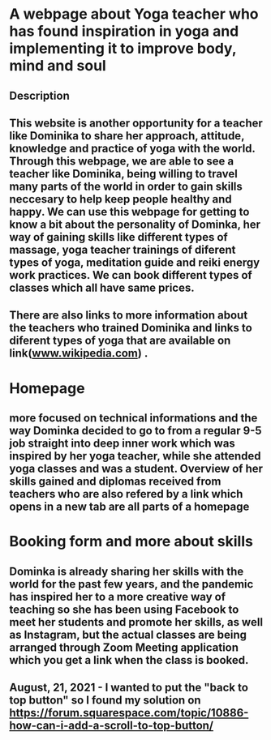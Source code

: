 # A webpage about Yoga teacher who has found inspiration in yoga and implementing it to improve  body, mind and soul #

## Description 

## This website is another opportunity for a teacher like Dominika to share her approach, attitude, knowledge and practice of yoga with the world. Through this webpage, we are able to see a teacher like Dominika, being willing to travel many parts of the world in order to gain skills neccesary to help keep people healthy and happy. We can use this webpage for getting to know a bit about the personality of Dominka, her way of gaining skills like different types of massage, yoga teacher trainings of diferent types of yoga, meditation guide and reiki energy work practices. We can book different types of classes which all have same prices.
## There are also links to more information about the teachers who trained Dominika and links to diferent types of yoga that are available on link(www.wikipedia.com) .

# Homepage

## more focused on technical informations and the way Dominka decided to go to from a regular 9-5 job straight into deep inner work which was inspired by her yoga teacher, while she attended yoga classes and was a student. Overview of her skills gained and diplomas received from teachers who are also refered by a link which opens in a new tab are all parts of a homepage

# Booking form and more about skills

## Dominka is already sharing her skills with the world for the past few years, and the pandemic has inspired her to a more creative way of teaching so she has been using Facebook to meet her students and promote her skills, as well as Instagram, but the actual classes are being arranged through Zoom Meeting application which you get a link when the class is booked.

## August, 21, 2021 - I wanted to put the "back to top button" so I found my solution on https://forum.squarespace.com/topic/10886-how-can-i-add-a-scroll-to-top-button/ 


